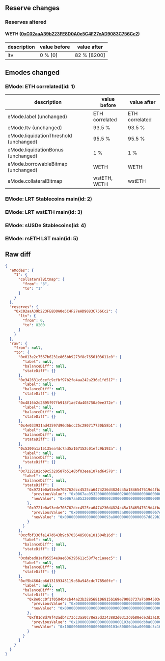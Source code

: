## Reserve changes

### Reserves altered

#### WETH ([0xC02aaA39b223FE8D0A0e5C4F27eAD9083C756Cc2](https://etherscan.io/address/0xC02aaA39b223FE8D0A0e5C4F27eAD9083C756Cc2))

| description | value before | value after |
| --- | --- | --- |
| ltv | 0 % [0] | 82 % [8200] |


## Emodes changed

### EMode: ETH correlated(id: 1)

| description | value before | value after |
| --- | --- | --- |
| eMode.label (unchanged) | ETH correlated | ETH correlated |
| eMode.ltv (unchanged) | 93.5 % | 93.5 % |
| eMode.liquidationThreshold (unchanged) | 95.5 % | 95.5 % |
| eMode.liquidationBonus (unchanged) | 1 % | 1 % |
| eMode.borrowableBitmap (unchanged) | WETH | WETH |
| eMode.collateralBitmap | wstETH, WETH | wstETH |


### EMode: LRT Stablecoins main(id: 2)



### EMode: LRT wstETH main(id: 3)



### EMode: sUSDe Stablecoins(id: 4)



### EMode: rsETH LST main(id: 5)



## Raw diff

```json
{
  "eModes": {
    "1": {
      "collateralBitmap": {
        "from": "3",
        "to": "1"
      }
    }
  },
  "reserves": {
    "0xC02aaA39b223FE8D0A0e5C4F27eAD9083C756Cc2": {
      "ltv": {
        "from": 0,
        "to": 8200
      }
    }
  },
  "raw": {
    "from": null,
    "to": {
      "0x013e2c7567b6231e865bb9273f8c7656103611c0": {
        "label": null,
        "balanceDiff": null,
        "stateDiff": {}
      },
      "0x342631c6cefc9cfbf97b2fe4aa242a236e1fd517": {
        "label": null,
        "balanceDiff": null,
        "stateDiff": {}
      },
      "0x4816b2c2895f97fb918f1ae7da403750a0ee372e": {
        "label": null,
        "balanceDiff": null,
        "stateDiff": {}
      },
      "0x4e033931ad43597d96d6bcc25c280717730b58b1": {
        "label": null,
        "balanceDiff": null,
        "stateDiff": {}
      },
      "0x5300a1a15135ea4dc7ad5a167152c01efc9b192a": {
        "label": null,
        "balanceDiff": null,
        "stateDiff": {}
      },
      "0x7222182cb9c5320587b5148bf03eee107ad64578": {
        "label": null,
        "balanceDiff": null,
        "stateDiff": {
          "0x9721e0a93ede703762dcc4525ca6474236d4824c45a1846547619d4fba36d08f": {
            "previousValue": "0x0067aa0532000000000002000000000000000000000000000000000000000000",
            "newValue": "0x0067aa0532000000000003000000000000000000000000000000000000000000"
          },
          "0x9721e0a93ede703762dcc4525ca6474236d4824c45a1846547619d4fba36d090": {
            "previousValue": "0x000000000000000000093a8000000000000067d829b300000000000000000000",
            "newValue": "0x000000000000000000093a8000000000000067d829b300000000000067aa0533"
          }
        }
      },
      "0xcfbf336fe147d643b9cb705648500e101504b16d": {
        "label": null,
        "balanceDiff": null,
        "stateDiff": {}
      },
      "0xdabad81af85554e9ae636395611c58f7ec1aaec5": {
        "label": null,
        "balanceDiff": null,
        "stateDiff": {}
      },
      "0xf5b4664cb6d13189345119c60a948cdc7785d0fe": {
        "label": null,
        "balanceDiff": null,
        "stateDiff": {
          "0x8e0cc0f1f0504b4cb44a23b328568106915b169e79003737a7b094503cdbeeb0": {
            "previousValue": "0x00000000000000000000000000000000000000000000000000032774254e2486",
            "newValue": "0x00000000000000000000000000000000000000000000000000012774254e2486"
          },
          "0xf81d8d79f42adb4c73cc3aa0c78e25d3343882d0313c0b80ece3d3a103ef1ebf": {
            "previousValue": "0x100000000000000000000103e80000dbba00000c5c1003e885122904206c0000",
            "newValue": "0x100000000000000000000103e80000dbba00000c5c1003e885122904206c2008"
          }
        }
      }
    }
  }
}
```